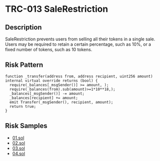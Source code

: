 
# TRC-013 SaleRestriction
## Description

SaleRestriction prevents users from selling all their tokens in a single sale. Users may be required to retain a certain percentage, such as 10%, or a fixed number of tokens, such as 10 tokens.

## Risk Pattern

```solidity
function _transfer(address from, address recipient, uint256 amount) internal virtual override returns (bool) {
  require(_balances[_msgSender()] >= amount, );
  require(_balances(from).sub(amount)>=1*10**18,);
  _balances[_msgSender()] -= amount;
  _balances[recipient] += amount;
  emit Transfer(_msgSender(), recipient, amount);
  return true;
}
```

## Risk Samples
 
- [01.sol](https://github.com/cryptousersecurity/token-risk-classification/blob/main/src/TRC-013/samples/01.sol) 
- [02.sol](https://github.com/cryptousersecurity/token-risk-classification/blob/main/src/TRC-013/samples/02.sol) 
- [03.sol](https://github.com/cryptousersecurity/token-risk-classification/blob/main/src/TRC-013/samples/03.sol) 
- [04.sol](https://github.com/cryptousersecurity/token-risk-classification/blob/main/src/TRC-013/samples/04.sol)
